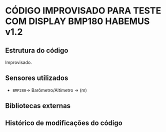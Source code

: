 # CÓDIGO IMPROVISADO PARA TESTE COM DISPLAY BMP180 HABEMUS v1.2
<!-- (sintaxe do .md: [(https://encurtador.com.br/iRkUC)](https://encurtador.com.br/iRkUC)) -->


## Estrutura do código
Improvisado.

## Sensores utilizados
- `BMP280`-> Barômetro/Altímetro -> (m)


## Bibliotecas externas


## Histórico de modificações do código
